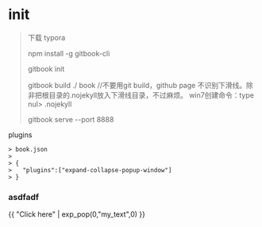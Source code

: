 # init

> 下载 typora
>
> npm install -g gitbook-cli
>
> gitbook init
>
> gitbook build  ./ book     //不要用git build，github page 不识别下滑线。除非把根目录的.nojekyll放入下滑线目录，不过麻烦。 win7创建命令：type nul> .nojekyll
>
> gitbook serve --port 8888

plugins

	> book.json 
	>
	> {
	> 	"plugins":["expand-collapse-popup-window"]
	> }

### asdfadf

<script>
  var my_text="Hello this is an example of customize content.<br>\
if you want to wrap ,you have to type a '<br>',and '\r\n' is no use.<br>\
Like this \r\n see, no use.";
</script>

{{ "Click here" | exp_pop(0,"my_text",0) }}

<script>
  var my_text="Hello this is an example of customize content.<br>\
if you want to wrap ,you have to type a '<br>',and '\r\n' is no use.<br>\
Like this \r\n see, no use.";
</script>

